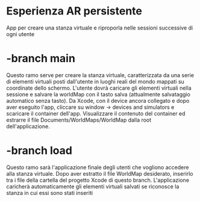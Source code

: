# Esperienza AR persistente

App per creare una stanza virtuale e riproporla nelle sessioni successive di ogni utente

# -branch main
Questo ramo serve per creare la stanza virtuale, caratterizzata da una serie di elementi virtuali posti dall'utente in luoghi reali del mondo mappati su coordinate dello schermo.
L'utente dovrà caricare gli elementi virtuali nella sessione e salvare la worldMap con il tasto salva (attualmente salvataggio automatico senza tasto).
Da Xcode, con il device ancora collegato e dopo aver eseguito l'app, cliccare su window -> devices and simulators e scaricare il container dell'app.
Visualizzare il contenuto del container ed estrarre il file Documents/WorldMaps/WorldMap dalla root dell'applicazione.

# -branch load
Questo ramo sarà l'applicazione finale degli utenti che vogliono accedere alla stanza virtuale.
Dopo aver estratto il file WorldMap desiderato, inserirlo tra i file della cartella del progetto Xcode di questo branch.
L'applicazione caricherà automaticamente gli elementi virtuali salvati se riconosce la stanza in cui essi sono stati inseriti
